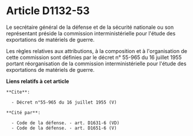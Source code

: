 # Article D1132-53

Le secrétaire général de la défense et de la sécurité nationale ou son représentant préside la commission interministérielle
pour l'étude des exportations de matériels de guerre. 

Les règles relatives aux attributions, à la composition et à l'organisation de cette commission sont définies par le décret
n° 55-965 du 16 juillet 1955 portant réorganisation de la commission interministérielle pour l'étude des exportations de
matériels de guerre.

**Liens relatifs à cet article**

	**Cite**:

	  - Décret n°55-965 du 16 juillet 1955 (V)

	**Cité par**:

	  - Code de la défense. - art. D1631-6 (VD)
	  - Code de la défense. - art. D1651-6 (V)
